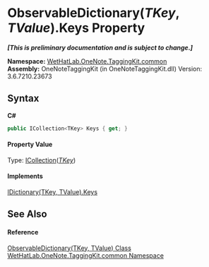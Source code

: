 # ObservableDictionary(*TKey*, *TValue*).Keys Property 
 _**\[This is preliminary documentation and is subject to change.\]**_

**Namespace:**&nbsp;<a href="bcdbab9c-63d1-48a4-6937-af53fb8d9a55.md">WetHatLab.OneNote.TaggingKit.common</a><br />**Assembly:**&nbsp;OneNoteTaggingKit (in OneNoteTaggingKit.dll) Version: 3.6.7210.23673

## Syntax

**C#**<br />
``` C#
public ICollection<TKey> Keys { get; }
```


#### Property Value
Type: <a href="http://msdn2.microsoft.com/en-us/library/92t2ye13" target="_blank">ICollection</a>(<a href="b95e4b9e-1bee-ddc0-1db7-61a35069e23a.md">*TKey*</a>)

#### Implements
<a href="http://msdn2.microsoft.com/en-us/library/1ebzfbyx" target="_blank">IDictionary(TKey, TValue).Keys</a><br />

## See Also


#### Reference
<a href="b95e4b9e-1bee-ddc0-1db7-61a35069e23a.md">ObservableDictionary(TKey, TValue) Class</a><br /><a href="bcdbab9c-63d1-48a4-6937-af53fb8d9a55.md">WetHatLab.OneNote.TaggingKit.common Namespace</a><br />